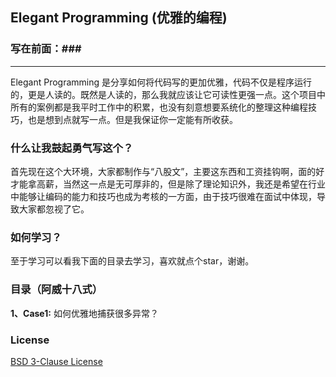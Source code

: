 ## Elegant Programming (优雅的编程)

### 写在前面：###

<hr>

Elegant Programming 是分享如何将代码写的更加优雅，代码不仅是程序运行的，更是人读的。既然是人读的，那么我就应该让它可读性更强一点。这个项目中所有的案例都是我平时工作中的积累，也没有刻意想要系统化的整理这种编程技巧，也是想到点就写一点。但是我保证你一定能有所收获。



### 什么让我鼓起勇气写这个？


首先现在这个大环境，大家都制作与“八股文”，主要这东西和工资挂钩啊，面的好才能拿高薪，当然这一点是无可厚非的，但是除了理论知识外，我还是希望在行业中能够让编码的能力和技巧也成为考核的一方面，由于技巧很难在面试中体现，导致大家都忽视了它。



### 如何学习？


至于学习可以看我下面的目录去学习，喜欢就点个star，谢谢。



### 目录（阿威十八式）


**1、Case1:** 如何优雅地捕获很多异常？



### License


<a href="https://github.com/pydlove/ElegantProgramming/blob/master/LICENSE">BSD 3-Clause License</a>
